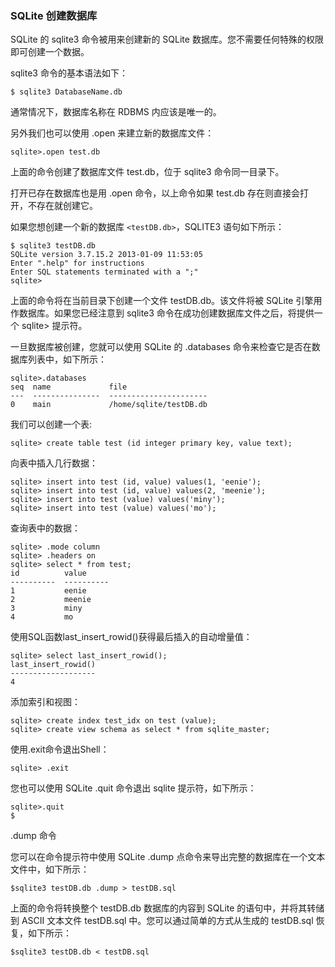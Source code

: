 ### SQLite 创建数据库

SQLite 的 sqlite3 命令被用来创建新的 SQLite 数据库。您不需要任何特殊的权限即可创建一个数据。

sqlite3 命令的基本语法如下：

```
$ sqlite3 DatabaseName.db
```

通常情况下，数据库名称在 RDBMS 内应该是唯一的。

另外我们也可以使用 .open 来建立新的数据库文件：

```
sqlite>.open test.db
```

上面的命令创建了数据库文件 test.db，位于 sqlite3 命令同一目录下。

打开已存在数据库也是用 .open 命令，以上命令如果 test.db 存在则直接会打开，不存在就创建它。

如果您想创建一个新的数据库 `<testDB.db>`，SQLITE3 语句如下所示：

```
$ sqlite3 testDB.db
SQLite version 3.7.15.2 2013-01-09 11:53:05
Enter ".help" for instructions
Enter SQL statements terminated with a ";"
sqlite>
```

上面的命令将在当前目录下创建一个文件 testDB.db。该文件将被 SQLite 引擎用作数据库。如果您已经注意到 sqlite3 命令在成功创建数据库文件之后，将提供一个 sqlite> 提示符。

一旦数据库被创建，您就可以使用 SQLite 的 .databases 命令来检查它是否在数据库列表中，如下所示：

```
sqlite>.databases
seq  name             file
---  ---------------  ----------------------
0    main             /home/sqlite/testDB.db
```

我们可以创建一个表:

```
sqlite> create table test (id integer primary key, value text);
```

向表中插入几行数据：

```
sqlite> insert into test (id, value) values(1, 'eenie');
sqlite> insert into test (id, value) values(2, 'meenie');
sqlite> insert into test (value) values('miny');
sqlite> insert into test (value) values('mo');
```

查询表中的数据：

```
sqlite> .mode column
sqlite> .headers on
sqlite> select * from test;
id          value
----------  ----------
1           eenie
2           meenie
3           miny
4           mo
```

使用SQL函数last_insert_rowid()获得最后插入的自动增量值：

```
sqlite> select last_insert_rowid();
last_insert_rowid()
-------------------
4
```

添加索引和视图：

```
sqlite> create index test_idx on test (value);
sqlite> create view schema as select * from sqlite_master;
```

使用.exit命令退出Shell：

```
sqlite> .exit
```

您也可以使用 SQLite .quit 命令退出 sqlite 提示符，如下所示：

```
sqlite>.quit
$
```

.dump 命令

您可以在命令提示符中使用 SQLite .dump 点命令来导出完整的数据库在一个文本文件中，如下所示：

```
$sqlite3 testDB.db .dump > testDB.sql
```

上面的命令将转换整个 testDB.db 数据库的内容到 SQLite 的语句中，并将其转储到 ASCII 文本文件 testDB.sql 中。您可以通过简单的方式从生成的 testDB.sql 恢复，如下所示：

```
$sqlite3 testDB.db < testDB.sql
```



